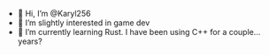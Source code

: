- 👋 Hi, I’m @Karyl256
- 👀 I’m slightly interested in game dev
- 🌱 I’m currently learning Rust. I have been using C++ for a couple... years?

<!---
Karyl256/Karyl256 is a ✨ special ✨ repository because its `README.md` (this file) appears on your GitHub profile.
You can click the Preview link to take a look at your changes.
--->
